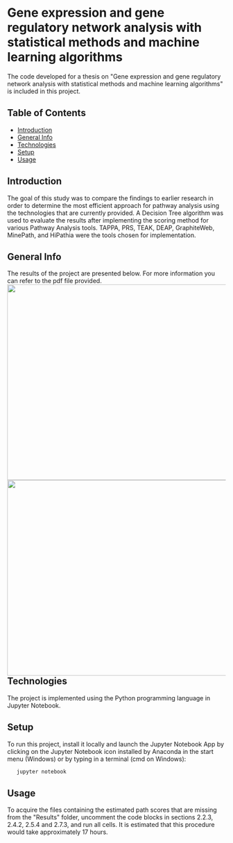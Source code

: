 # Gene expression and gene regulatory network analysis with statistical methods and machine learning algorithms
The code developed for a thesis on "Gene expression and gene regulatory network analysis with statistical methods and machine learning algorithms" is included in this project.

## Table of Contents  
* [Introduction](#intro)  
* [General Info](#info)
* [Technologies](#tech)
* [Setup](#setup)
* [Usage](#usage)

## <a name="intro">Introduction</a>
The goal of this study was to compare the findings to earlier research in order to determine the most efficient approach for pathway analysis using the technologies that are currently provided. A Decision Tree algorithm was used to evaluate the results after implementing the scoring method for various Pathway Analysis tools. TAPPA, PRS, TEAK, DEAP, GraphiteWeb, MinePath, and HiPathia were the tools chosen for implementation.

## <a name="info">General Info</a>
The results of the project are presented below. For more information you can refer to the pdf file provided.
<img src="https://user-images.githubusercontent.com/74158103/196029526-4b84230e-b2da-4a87-9ca5-a471e2f10097.png" align="left" height="450" width="900" >
<img src="https://user-images.githubusercontent.com/74158103/196029531-b85f1ca9-8f87-4e08-abf2-680ad2b138e4.png" align="left" height="450" width="900" >

## <a name="tech">Technologies</a>
The project is implemented using the Python programming language in Jupyter Notebook.

## <a name="setup">Setup</a>
To run this project, install it locally and launch the Jupyter Notebook App by clicking on the Jupyter Notebook icon installed by Anaconda in the start menu (Windows) or by typing in a terminal (cmd on Windows):
```sh
   jupyter notebook
```

## <a name="usage">Usage</a>
To acquire the files containing the estimated path scores that are missing from the "Results" folder, uncomment the code blocks in sections 2.2.3, 2.4.2, 2.5.4 and 2.7.3, and run all cells. It is estimated that this procedure would take approximately 17 hours.

